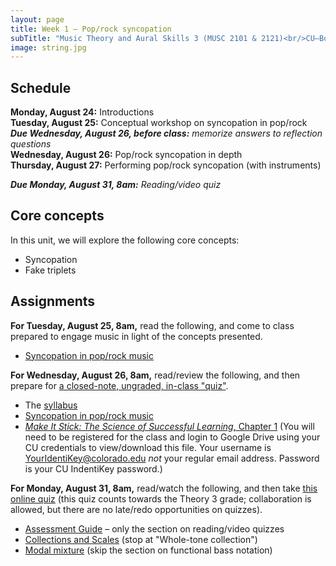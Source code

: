 ```yaml
---
layout: page
title: Week 1 – Pop/rock syncopation
subTitle: "Music Theory and Aural Skills 3 (MUSC 2101 & 2121)<br/>CU–Boulder, Fall 2015<br/>Kris Shaffer, Ph.D. – coordinator"
image: string.jpg
---
```


## Schedule

**Monday, August 24:** Introductions  
**Tuesday, August 25:** Conceptual workshop on syncopation in pop/rock  
***Due Wednesday, August 26, before class:*** *memorize answers to reflection questions*  
**Wednesday, August 26:** Pop/rock syncopation in depth  
**Thursday, August 27:** Performing pop/rock syncopation (with instruments)

***Due Monday, August 31, 8am:*** *Reading/video quiz*

## Core concepts

In this unit, we will explore the following core concepts:

- Syncopation  
- Fake triplets  



## Assignments

**For Tuesday, August 25, 8am,** read the following, and come to class prepared to engage music in light of the concepts presented.

- [Syncopation in pop/rock music](http://openmusictheory.com/syncopation.html)  

**For Wednesday, August 26, 8am,** read/review the following, and then prepare for [a closed-note, ungraded, in-class "quiz"](/week1quiz1/).

- The [syllabus](/syllabus/)  
- [Syncopation in pop/rock music](http://openmusictheory.com/syncopation.html)  
- [*Make It Stick: The Science of Successful Learning*, Chapter 1](https://drive.google.com/open?id=0B9o4hmKNoi6cWmJfUE9MNW1RdVU) (You will need to be registered for the class and login to Google Drive using your CU credentials to view/download this file. Your username is YourIdentiKey@colorado.edu *not* your regular email address. Password is your CU IndentiKey password.)  

**For Monday, August 31, 8am,** read/watch the following, and then take [this online quiz](https://docs.google.com/forms/d/12c1knWr04MuT2ANPvOYBnWLp-_RWPym6czQqNVmm-OI/viewform?usp=send_form) (this quiz counts towards the Theory 3 grade; collaboration is allowed, but there are no late/redo opportunities on quizzes).

- [Assessment Guide](http://theory3.shaffermusic.com/assessments/) – only the section on reading/video quizzes  
- [Collections and Scales](http://openmusictheory.com/scales2.html) (stop at "Whole-tone collection")  
- [Modal mixture](http://openmusictheory.com/modalMixture.html) (skip the section on functional bass notation)  
